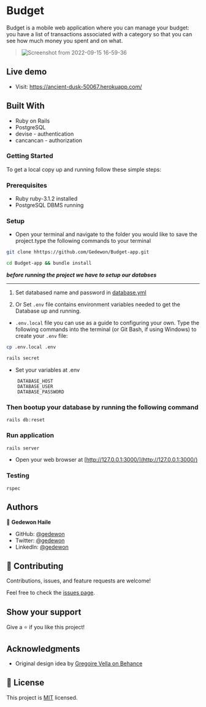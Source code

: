 # Budget

 Budget is a mobile web application where you can manage your budget: you have a list of transactions associated with a category so that you can see how much money you spent and on what. <br/>

> ![Screenshot from 2022-09-15 16-59-36](https://user-images.githubusercontent.com/56429354/190423638-7e3591bc-9c7b-4130-a379-6b24ba807261.png)

  


## Live demo

- Visit: https://ancient-dusk-50067.herokuapp.com/
 

## Built With

- Ruby on Rails
- PostgreSQL
- devise - authentication
- cancancan - authorization

### Getting Started

To get a local copy up and running follow these simple steps:

### Prerequisites

- Ruby ruby-3.1.2 installed
- PostgreSQL DBMS running

### Setup

- Open your terminal and navigate to the folder you would like to save the project.type the following commands to your terminal 



```bash
git clone hhttps://github.com/Gedewon/Budget-app.git
```


```bash
cd Budget-app && bundle install
```


***before running the project we have to setup our databses***
<hr>

1. Set databased name and password in [database.yml](https://github.com/Gedewon/Budget-app/blob/dev/config/database.yml)

2. Or Set `.env` file contains environment variables needed to get the Database up and running.

- `.env.local` file you can use as a guide to configuring your own. Type the following commands into the terminal (or Git Bash, if using Windows) to create your `.env` file:

```bash
cp .env.local .env
```
```bash
rails secret
```

- Set your  variables at .env
```env
    DATABASE_HOST
    DATABASE_USER
    DATABASE_PASSWORD
```

### Then bootup your database by running the following command 

```shell
rails db:reset

```

### Run application

```rb
rails server

```

- Open your web browser at [http://127.0.0.1:3000/](http://127.0.0.1:3000/)

### Testing

```
rspec

```

## Authors

👤 **Gedewon Haile**

- GitHub: [@gedewon](https://github.com/gedewon)
- Twitter: [@gedewon](https://twitter.com/gedi_haile)
- LinkedIn: [@gedewon](https://linkedin.com/in/gedewon)

## 🤝 Contributing

Contributions, issues, and feature requests are welcome!

Feel free to check the [issues page](https://github.com/Gedewon/Budget-app/issues).

## Show your support

Give a ⭐️ if you like this project!

## Acknowledgments

- Original design idea by [Gregoire Vella on Behance](https://www.behance.net/gregoirevella)

## 📝 License

This project is [MIT](./MIT.md) licensed.
